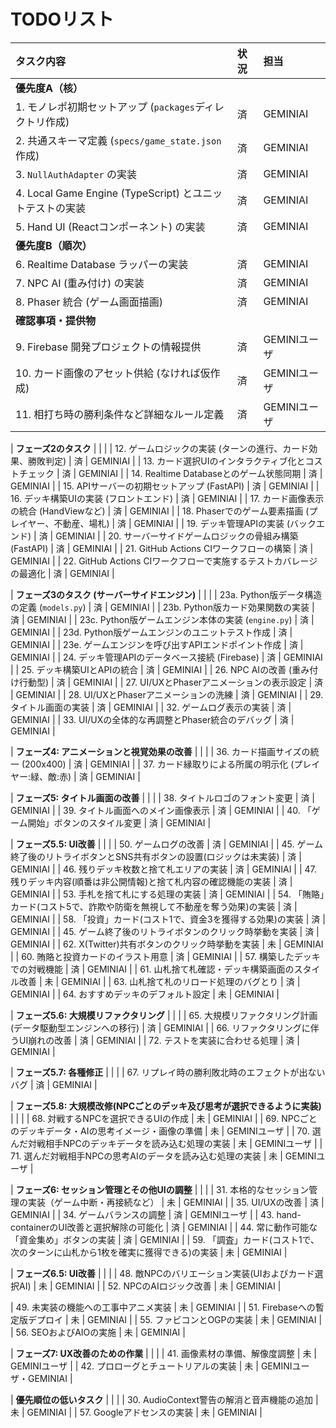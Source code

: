 # TODOリスト

| タスク内容 | 状況 | 担当 |
| :--- | :--- | :--- |
| **優先度A（核）** | | |
| 1. モノレポ初期セットアップ (`packages`ディレクトリ作成) | 済 | GEMINIAI |
| 2. 共通スキーマ定義 (`specs/game_state.json`作成) | 済 | GEMINIAI |
| 3. `NullAuthAdapter` の実装 | 済 | GEMINIAI |
| 4. Local Game Engine (TypeScript) とユニットテストの実装 | 済 | GEMINIAI |
| 5. Hand UI (Reactコンポーネント) の実装 | 済 | GEMINIAI |
| **優先度B（順次）** | | |
| 6. Realtime Database ラッパーの実装 | 済 | GEMINIAI |
| 7. NPC AI (重み付け) の実装 | 済 | GEMINIAI |
| 8. Phaser 統合 (ゲーム画面描画) | 済 | GEMINIAI |
| **確認事項・提供物** | | |
| 9. Firebase 開発プロジェクトの情報提供 | 済 | GEMINIユーザ |
| 10. カード画像のアセット供給 (なければ仮作成) | 済 | GEMINIユーザ |
| 11. 相打ち時の勝利条件など詳細なルール定義 | 済 | GEMINIユーザ |

| **フェーズ2のタスク** | | |
| 12. ゲームロジックの実装 (ターンの進行、カード効果、勝敗判定) | 済 | GEMINIAI |
| 13. カード選択UIのインタラクティブ化とコストチェック | 済 | GEMINIAI |
| 14. Realtime Databaseとのゲーム状態同期 | 済 | GEMINIAI |
| 15. APIサーバーの初期セットアップ (FastAPI) | 済 | GEMINIAI |
| 16. デッキ構築UIの実装 (フロントエンド) | 済 | GEMINIAI |
| 17. カード画像表示の統合 (HandViewなど) | 済 | GEMINIAI |
| 18. Phaserでのゲーム要素描画 (プレイヤー、不動産、場札) | 済 | GEMINIAI |
| 19. デッキ管理APIの実装 (バックエンド) | 済 | GEMINIAI |
| 20. サーバーサイドゲームロジックの骨組み構築 (FastAPI) | 済 | GEMINIAI |
| 21. GitHub Actions CIワークフローの構築 | 済 | GEMINIAI |
| 22. GitHub Actions CIワークフローで実施するテストカバレージの最適化 | 済 | GEMINIAI |

| **フェーズ3のタスク (サーバーサイドエンジン)** | | |
| 23a. Python版データ構造の定義 (`models.py`) | 済 | GEMINIAI |
| 23b. Python版カード効果関数の実装 | 済 | GEMINIAI |
| 23c. Python版ゲームエンジン本体の実装 (`engine.py`) | 済 | GEMINIAI |
| 23d. Python版ゲームエンジンのユニットテスト作成 | 済 | GEMINIAI |
| 23e. ゲームエンジンを呼び出すAPIエンドポイント作成 | 済 | GEMINIAI |
| 24. デッキ管理APIのデータベース接続 (Firebase) | 済 | GEMINIAI |
| 25. デッキ構築UIとAPIの統合 | 済 | GEMINIAI |
| 26. NPC AIの改善 (重み付け行動型) | 済 | GEMINIAI |
| 27. UI/UXとPhaserアニメーションの表示設定 | 済 | GEMINIAI |
| 28. UI/UXとPhaserアニメーションの洗練 | 済 | GEMINIAI |
| 29. タイトル画面の実装 | 済 | GEMINIAI |
| 32. ゲームログ表示の実装 | 済 | GEMINIAI |
| 33. UI/UXの全体的な再調整とPhaser統合のデバッグ | 済 | GEMINIAI |


| **フェーズ4: アニメーションと視覚効果の改善** | | |
| 36. カード描画サイズの統一 (200x400) | 済 | GEMINIAI |
| 37. カード縁取りによる所属の明示化 (プレイヤー:緑、敵:赤) | 済 | GEMINIAI |

| **フェーズ5: タイトル画面の改善** | | |
| 38. タイトルロゴのフォント変更 | 済 | GEMINIAI |
| 39. タイトル画面へのメイン画像表示 | 済 | GEMINIAI |
| 40. 「ゲーム開始」ボタンのスタイル変更 | 済 | GEMINIAI |

| **フェーズ5.5: UI改善** | | |
| 50. ゲームログの改善 | 済 | GEMINIAI |
| 45. ゲーム終了後のリトライボタンとSNS共有ボタンの設置(ロジックは未実装) | 済 | GEMINIAI |
| 46. 残りデッキ枚数と捨て札エリアの実装 | 済 | GEMINIAI |
| 47. 残りデッキ内容(順番は非公開情報)と捨て札内容の確認機能の実装 | 済 | GEMINIAI |
| 53. 手札を捨て札にする処理の実装 | 済 | GEMINIAI |
| 54. 「賄賂」カード(コスト5で、詐欺や防衛を無視して不動産を奪う効果)の実装 | 済 | GEMINIAI |
| 58. 「投資」カード(コスト1で、資金3を獲得する効果)の実装 | 済 | GEMINIAI |
| 45. ゲーム終了後のリトライボタンのクリック時挙動を実装 | 済 | GEMINIAI |
| 62. X(Twitter)共有ボタンのクリック時挙動を実装 | 未 | GEMINIAI |
| 60. 賄賂と投資カードのイラスト用意 | 済 | GEMINIAI |
| 57. 構築したデッキでの対戦機能 | 済 | GEMINIAI |
| 61. 山札捨て札確認・デッキ構築画面のスタイル改善 | 未 | GEMINIAI |
| 63. 山札捨て札のリロード処理のバグとり | 済 | GEMINIAI |
| 64. おすすめデッキのデフォルト設定 | 未 | GEMINIAI |

| **フェーズ5.6: 大規模リファクタリング** | | |
| 65. 大規模リファクタリング計画 (データ駆動型エンジンへの移行) | 済 | GEMINIAI | 
| 66. リファクタリングに伴うUI崩れの改善 | 済 | GEMINIAI | 
| 72. テストを実装に合わせる処理 | 済 | GEMINIAI | 


| **フェーズ5.7: 各種修正** | | |
| 67. リプレイ時の勝利敗北時のエフェクトが出ないバグ | 済 | GEMINIAI | 


| **フェーズ5.8: 大規模改修(NPCごとのデッキ及び思考が選択できるように実装)** | | |
| 68. 対戦するNPCを選択できるUIの作成 | 未 | GEMINIAI | 
| 69. NPCごとのデッキデータ・AIの思考イメージ・画像の準備 | 未 | GEMINIユーザ | 
| 70. 選んだ対戦相手NPCのデッキデータを読み込む処理の実装 | 未 | GEMINIユーザ | 
| 71. 選んだ対戦相手NPCの思考AIのデータを読み込む処理の実装 | 未 | GEMINIユーザ |

| **フェーズ6: セッション管理とその他UIの調整** | | |
| 31. 本格的なセッション管理の実装（ゲーム中断・再接続など） | 未 | GEMINIAI |
| 35. UI/UXの改善 | 済 | GEMINIAI |
| 34. ゲームバランスの調整 | 済 | GEMINIユーザ |
| 43. hand-containerのUI改善と選択解除の可能化 | 済 | GEMINIAI |
| 44. 常に動作可能な「資金集め」ボタンの実装 | 済 | GEMINIAI |
| 59. 「調査」カード(コスト1で、次のターンに山札から1枚を確実に獲得できる)の実装 | 未 | GEMINIAI |


| **フェーズ6.5: UI改善** | | |
| 48. 敵NPCのバリエーション実装(UIおよびカード選択AI) | 未 | GEMINIAI |
| 52. NPCのAIロジック改善 | 未 | GEMINIAI |

| 49. 未実装の機能への工事中アニメ実装 | 未 | GEMINIAI |
| 51. Firebaseへの暫定版デプロイ | 未 | GEMINIAI |
| 55. ファビコンとOGPの実装 | 未 | GEMINIAI |
| 56. SEOおよびAIOの実施 | 未 | GEMINIAI |


| **フェーズ7: UX改善のための作業** | | |
| 41. 画像素材の準備、解像度調整 | 未 | GEMINIユーザ |
| 42. プロローグとチュートリアルの実装 | 未 | GEMINIユーザ・GEMINIAI |

| **優先順位の低いタスク** | | |
| 30. AudioContext警告の解消と音声機能の追加 | 未 | GEMINIAI |
| 57. Googleアドセンスの実装 | 未 | GEMINIAI |
